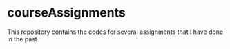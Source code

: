 # courseAssignments
This repository contains the codes for several assignments that I have done in the past.
